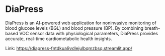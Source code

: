 # DiaPress
DiaPress is an AI-powered web application for noninvasive monitoring of blood glucose levels (BGL) and blood pressure (BP). By combining breath-based VOC sensor data with physiological parameters, DiaPress provides accurate, real-time cardiometabolic health insights.

Link: https://diapress-fntdkua9vdlejulbqmzbsq.streamlit.app/
